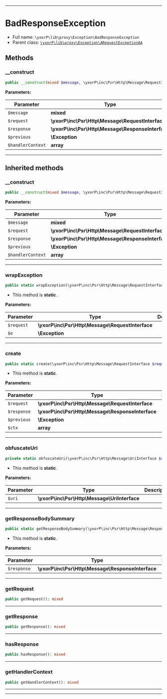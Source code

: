 ***

# BadResponseException





* Full name: `\yxorP\lib\proxy\Exception\BadResponseException`
* Parent class: [`\yxorP\lib\proxy\Exception\ARequestExceptionAA`](./ARequestExceptionAA.md)




## Methods


### __construct



```php
public __construct(mixed $message, \yxorP\inc\Psr\Http\Message\RequestInterface $request, \yxorP\inc\Psr\Http\Message\ResponseInterface $response = null, \Exception $previous = null, array $handlerContext = []): mixed
```








**Parameters:**

| Parameter | Type | Description |
|-----------|------|-------------|
| `$message` | **mixed** |  |
| `$request` | **\yxorP\inc\Psr\Http\Message\RequestInterface** |  |
| `$response` | **\yxorP\inc\Psr\Http\Message\ResponseInterface** |  |
| `$previous` | **\Exception** |  |
| `$handlerContext` | **array** |  |




***


## Inherited methods


### __construct



```php
public __construct(mixed $message, \yxorP\inc\Psr\Http\Message\RequestInterface $request, \yxorP\inc\Psr\Http\Message\ResponseInterface $response = null, \Exception $previous = null, array $handlerContext = []): mixed
```








**Parameters:**

| Parameter | Type | Description |
|-----------|------|-------------|
| `$message` | **mixed** |  |
| `$request` | **\yxorP\inc\Psr\Http\Message\RequestInterface** |  |
| `$response` | **\yxorP\inc\Psr\Http\Message\ResponseInterface** |  |
| `$previous` | **\Exception** |  |
| `$handlerContext` | **array** |  |




***

### wrapException



```php
public static wrapException(\yxorP\inc\Psr\Http\Message\RequestInterface $request, \Exception $e): mixed
```



* This method is **static**.




**Parameters:**

| Parameter | Type | Description |
|-----------|------|-------------|
| `$request` | **\yxorP\inc\Psr\Http\Message\RequestInterface** |  |
| `$e` | **\Exception** |  |




***

### create



```php
public static create(\yxorP\inc\Psr\Http\Message\RequestInterface $request, \yxorP\inc\Psr\Http\Message\ResponseInterface $response = null, \Exception $previous = null, array $ctx = []): mixed
```



* This method is **static**.




**Parameters:**

| Parameter | Type | Description |
|-----------|------|-------------|
| `$request` | **\yxorP\inc\Psr\Http\Message\RequestInterface** |  |
| `$response` | **\yxorP\inc\Psr\Http\Message\ResponseInterface** |  |
| `$previous` | **\Exception** |  |
| `$ctx` | **array** |  |




***

### obfuscateUri



```php
private static obfuscateUri(\yxorP\inc\Psr\Http\Message\UriInterface $uri): mixed
```



* This method is **static**.




**Parameters:**

| Parameter | Type | Description |
|-----------|------|-------------|
| `$uri` | **\yxorP\inc\Psr\Http\Message\UriInterface** |  |




***

### getResponseBodySummary



```php
public static getResponseBodySummary(\yxorP\inc\Psr\Http\Message\ResponseInterface $response): mixed
```



* This method is **static**.




**Parameters:**

| Parameter | Type | Description |
|-----------|------|-------------|
| `$response` | **\yxorP\inc\Psr\Http\Message\ResponseInterface** |  |




***

### getRequest



```php
public getRequest(): mixed
```











***

### getResponse



```php
public getResponse(): mixed
```











***

### hasResponse



```php
public hasResponse(): mixed
```











***

### getHandlerContext



```php
public getHandlerContext(): mixed
```











***


***

